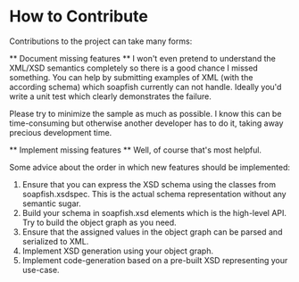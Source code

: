 How to Contribute
===================

Contributions to the project can take many forms:

** Document missing features **
I won't even pretend to understand the XML/XSD semantics completely so there is
a good chance I missed something.
You can help by submitting examples of XML (with the according schema) which
soapfish currently can not handle. Ideally you'd write a unit test which clearly
demonstrates the failure.

Please try to minimize the sample as much as possible. I know this can be
time-consuming but otherwise another developer has to do it, taking away
precious development time.


** Implement missing features **
Well, of course that's most helpful.

Some advice about the order in which new features should be implemented:
1. Ensure that you can express the XSD schema using the classes from
   soapfish.xsdspec. This is the actual schema representation without any
   semantic sugar.
2. Build your schema in soapfish.xsd elements which is the high-level API. Try
   to build the object graph as you need.
3. Ensure that the assigned values in the object graph can be parsed and
   serialized to XML.
4. Implement XSD generation using your object graph.
5. Implement code-generation based on a pre-built XSD representing your
   use-case.

